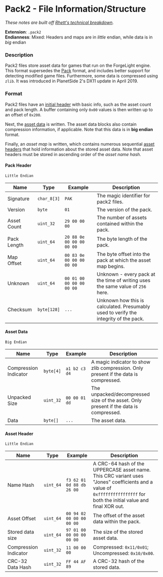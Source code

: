 # Pack2 - File Information/Structure

*These notes are built off [Rhett's technical breakdown](https://github.com/RhettVX/forgelight-toolbox/blob/master/docs/rhett-pack2-notes.txt).*

**Extension**: `.pack2`\
**Endianness**: Mixed: Headers and maps are in *little* endian, while data is in *big* endian

### Description

Pack2 files store asset data for games that run on the ForgeLight engine. This format supersedes the [Pack](PackFormat.md) format,
and includes better support for detecting modified game files. Furthermore, some data is compressed using `zlib`. It was
introduced in PlanetSide 2's DX11 update in April 2019.

### Format

Pack2 files have an [initial header](#pack-header) with basic info, such as the asset count and pack length. A buffer containing
only `0x00` values is then written up to an offset of `0x200`.

Next, the [asset data](#asset-data) is written. The asset data blocks also contain compression information, if applicable. Note
that this data is in **big endian** format.

Finally, an *asset map* is written, which contains numerous sequential [asset headers](#asset-header) that hold information about
the stored asset data. Note that asset headers must be stored in ascending order of the *asset name hash*.

#### Pack Header

`Little Endian`

| Name         | Type        | Example                   | Description                                                                          |
|--------------|-------------|---------------------------|--------------------------------------------------------------------------------------|
| Signature    | `char_8[3]` | `PAK`                     | The magic identifier for pack2 files.                                                |
| Version      | `byte`      | `01`                      | The version of the pack.                                                             |
| Asset Count  | `uint_32`   | `29 00 00 00`             | The number of assets contained within the pack.                                      |
| Pack Length  | `uint_64`   | `20 88 0e 00 00 00 00 00` | The byte length of the pack.                                                         |
| Map Offset   | `uint_64`   | `00 83 0e 00 00 00 00 00` | The byte offset into the pack at which the asset map begins.                         |
| Unknown      | `uint_64`   | `00 01 00 00 00 00 00 00` | Unknown - every pack at the time of writing uses the same value of `256` here.       |
| Checksum     | `byte[128]` | `...`                     | Unknown how this is calculated. Presumably used to verify the integrity of the pack. |

#### Asset Data

`Big Endian`

| Name                  | Type      | Example       | Description                                                                          |
|-----------------------|-----------|---------------|--------------------------------------------------------------------------------------|
| Compression Indicator | `byte[4]` | `a1 b2 c3 d4` | A magic indicator to show zlib compression. Only present if the data is compressed.  |
| Unpacked Size         | `uint_32` | `00 00 01 dd` | The unpacked/decompressed size of the asset. Only present if the data is compressed. |
| Data                  | `byte[]`  | `...`         | The asset data.                                                                      |

#### Asset Header

`Little Endian`

| Name                  | Type      | Example                   | Description                                                                                                                                                             |
|-----------------------|-----------|---------------------------|-------------------------------------------------------------------------------------------------------------------------------------------------------------------------|
| Name Hash             | `uint_64` | `f3 62 01 0d 88 db 26 00` | A CRC-64 hash of the UPPERCASE asset name. This CRC variant uses "Jones" coefficients and a value of `0xffffffffffffffff` for both the initial value and final XOR out. |
| Asset Offset          | `uint_64` | `00 94 02 00 00 00 00 00` | The offset of the asset data within the pack.                                                                                                                           |    
| Stored data size      | `uint_64` | `97 01 00 00 00 00 00 00` | The size of the stored asset data.                                                                                                                                      |
| Compression Indicator | `uint_32` | `11 00 00 00`             | Compressed: `0x11/0x01`; Uncompressed: `0x10/0x00`.                                                                                                                     |
| CRC-32 Data Hash      | `uint_32` | `FF 44 AF 89`             | A CRC-32 hash of the stored data.                                                                                                                                       |
